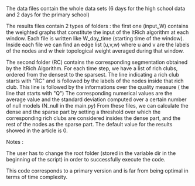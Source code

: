 The data files contain the whole data sets (6 days for the high school data and 2 days for the primary school) 

The results files contain 2 types of folders : the first one (input_W) contains the weighted graphs that constitute the input of the ItRich algorithm at each window. Each file is written like W_day_time (starting time of the window). Inside each file we can find an edge list (u,v,w) where u and v are the labels of the nodes and w their topological weight averaged during that window.  


The second folder (RC) contains the corresponding segmentation obtained by the ItRich Algorithm. For each time step, we have a list of rich clubs, ordered from the densest to the sparsest. The line indicating a rich club starts with "RC" and is followed by the labels of the nodes inside that rich club. This line is followed by the informations over the quality measure ( the line that starts with "Q") The corresponding numerical values are the average value and the standard deviation computed over a certain number of null models (N_null in the main.py) 
From these files, we can calculate the dense and the sparse part by setting a threshold over which the corresponding rich clubs are considered insides the dense part, and the rest of the nodes as the sparse part. 
The default value for the results showed in the article is 0.

Notes :

The user has to change the root folder (stored in the variable dir in the beginning of the script) in order to successfully execute the code. 

This code corresponds to a primary version and is far from being optimal in terms of time complexity.  